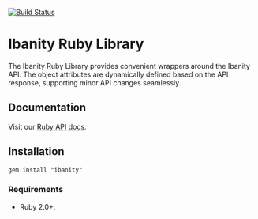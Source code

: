 [![Build Status](https://travis-ci.org/ibanity/ibanity-ruby.svg?branch=master)](https://travis-ci.org/ibanity/ibanity-ruby)

# Ibanity Ruby Library

The Ibanity Ruby Library provides convenient wrappers around the Ibanity API. The object attributes are dynamically defined based on the API response, supporting minor API changes seamlessly.

## Documentation

Visit our [Ruby API docs](https://documentation.ibanity.com/api/ruby).

## Installation

```
gem install "ibanity"
```

### Requirements

* Ruby 2.0+.

